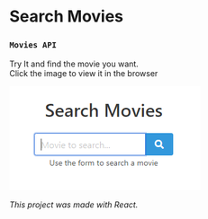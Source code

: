 # Search Movies

### `Movies API`

Try It and find the movie you want.<br />
Click the image to view it in the browser

[<img src="./src/img/search.PNG">](http://gonzalo-movies.surge.sh/)

*This project was made with React.*
